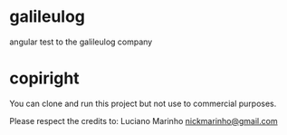 # galileulog
angular test to the galileulog company

# copiright
You can clone and run this project but not use to commercial purposes.

Please respect the credits to: Luciano Marinho <nickmarinho@gmail.com>
